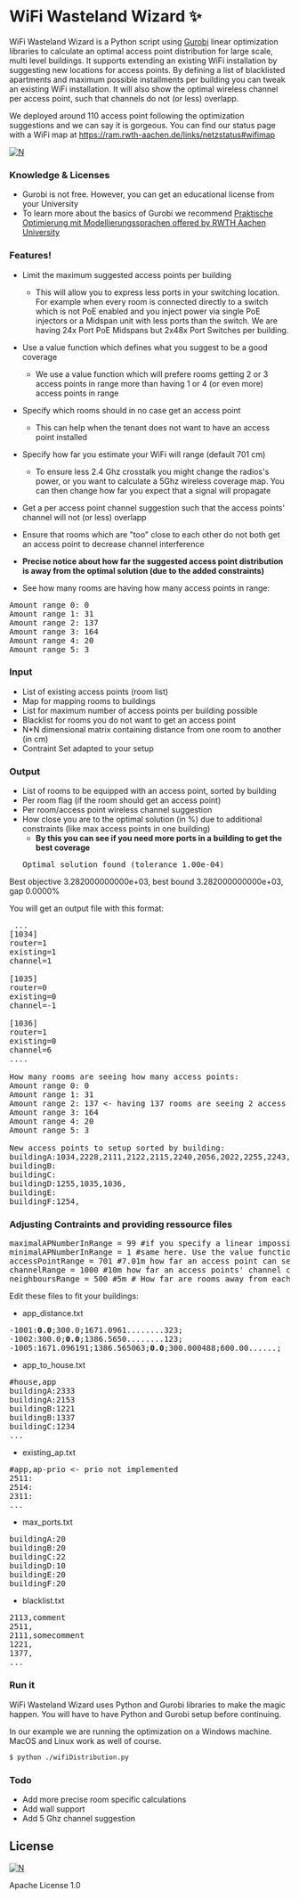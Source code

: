 # WiFi Wasteland Wizard :sparkles:

 
WiFi Wasteland Wizard is a Python script using [Gurobi](http://www.gurobi.com/) linear optimization libraries to calculate an optimal access point distribution for large scale, multi level buildings. It supports extending an existing WiFi installation by suggesting new locations for access points. By defining a list of blacklisted apartments and maximum possible installments per building you can tweak an existing WiFi installation. It will also show the optimal wireless channel per access point, such that channels do not (or less) overlapp.

We deployed around 110 access point following the optimization suggestions and we can say it is gorgeous. You can find our status page with a WiFi map at https://ram.rwth-aachen.de/links/netzstatus#wifimap

[![N](https://www.gurobi.com/documentation/7.0/quickstart_mac/logo.png)](http://www.gurobi.com/)

### Knowledge & Licenses
  - Gurobi is not free. However, you can get an educational license from your University
  - To learn more about the basics of Gurobi we recommend [Praktische Optimierung mit Modellierungssprachen offered by RWTH Aachen University](http://www.wiwi.rwth-aachen.de/go/id/lsqb/file/module-34-47-75)


### Features!
+ Limit the maximum suggested access points per building
  + This will allow you to express less ports in your switching location. For example when every room is connected directly to a switch which is not PoE enabled and you inject power via single PoE injectors or a Midspan unit with less ports than the switch. We are having 24x Port PoE Midspans but 2x48x Port Switches per building.

+ Use a value function which defines what you suggest to be a good coverage
  + We use a value function which will prefere rooms getting 2 or 3 access points in range more than having 1 or 4 (or even more) access points in range

+ Specify which rooms should in no case get an access point
  + This can help when the tenant does not want to have an access point installed

+ Specify how far you estimate your WiFi will range (default 701 cm)
  + To ensure less 2.4 Ghz crosstalk you might change the radios's power, or you want to calculate a 5Ghz wireless coverage map. You can then change how far you expect that a signal will propagate

+ Get a per access point channel suggestion such that the access points' channel will not (or less) overlapp

+ Ensure that rooms which are "too" close to each other do not both get an access point to decrease channel interference

+ **Precise notice about how far the suggested access point distribution is away from the optimal solution (due to the added constraints)**

+ See how many rooms are having how many access points in range:
<pre>
Amount range 0: 0
Amount range 1: 31
Amount range 2: 137
Amount range 3: 164
Amount range 4: 20
Amount range 5: 3
</pre>


### Input
- List of existing access points (room list)
- Map for mapping rooms to buildings
- List for maximum number of access points per building possible
- Blacklist for rooms you do not want to get an access point
- N*N dimensional matrix containing distance from one room to another (in cm)
- Contraint Set adapted to your setup
  
### Output
- List of rooms to be equipped with an access point, sorted by building
- Per room flag (if the room should get an access point)
- Per room/access point wireless channel suggestion
- How close you are to the optimal solution (in %) due to additional constraints (like max access points in one building)
  - **By this you can see if you need more ports in a building to get the best coverage**
  <pre>
  Optimal solution found (tolerance 1.00e-04)
Best objective 3.282000000000e+03, best bound 3.282000000000e+03, gap 0.0000%
  </pre>

You will get an output file with this format:

<pre> ...
[1034]
router=1
existing=1
channel=1

[1035]
router=0
existing=0
channel=-1

[1036]
router=1
existing=0
channel=6
....

How many rooms are seeing how many access points:
Amount range 0: 0
Amount range 1: 31
Amount range 2: 137 <- having 137 rooms are seeing 2 access points in defined range
Amount range 3: 164
Amount range 4: 20
Amount range 5: 3

New access points to setup sorted by building:
buildingA:1034,2228,2111,2122,2115,2240,2056,2022,2255,2243,2336,2008,
buildingB:<perfect coverage archieved>
buildingC:<perfect coverage archieved>
buildingD:1255,1035,1036,
buildingE:<perfect coverage archieved>
buildingF:1254,
</pre>


### Adjusting Contraints and providing ressource files

<pre>
maximalAPNumberInRange = 99 #if you specify a linear impossible contraint, there will be no solution
minimalAPNumberInRange = 1 #same here. Use the value function to specify how many APs you wish to have in range
accessPointRange = 701 #7.01m how far an access point can send its signal
channelRange = 1000 #10m how far an access points' channel can interfere with a different AP on the same channel
neighboursRange = 500 #5m # How far are rooms away from each other to be considered neighbours
</pre>

Edit these files to fit your buildings:
+ app_distance.txt
<pre>
-1001:<b>0.0</b>;300.0;1671.0961........323;
-1002:300.0;<b>0.0</b>;1386.5650........123;
-1005:1671.096191;1386.565063;<b>0.0</b>;300.000488;600.00......;
</pre>
+ app_to_house.txt
<pre>
#house,app
buildingA:2333
buildingA:2153
buildingB:1221
buildingB:1337
buildingC:1234
...
</pre>
+ existing_ap.txt
<pre>
#app,ap-prio <- prio not implemented
2511:
2514:
2311:
...
</pre>
+ max_ports.txt
<pre>
buildingA:20
buildingB:20
buildingC:22
buildingD:10
buildingE:20
buildingF:20
</pre>
+ blacklist.txt
<pre>
2113,comment
2511,
2111,somecomment
1221,
1377,
...
</pre>

### Run it

WiFi Wasteland Wizard uses Python and Gurobi libraries to make the magic happen. You will have to have Python and Gurobi setup before continuing.

In our example we are running the optimization on a Windows machine. MacOS and Linux work as well of course.

```sh
$ python ./wifiDistribution.py
```

### Todo
  + Add more precise room specific calculations
  + Add wall support
  + Add 5 Ghz channel suggestion

License
----
[![N](https://www.python.org/static/community_logos/python-powered-w-100x40.png)](https://www.python.org/)

Apache License 1.0
